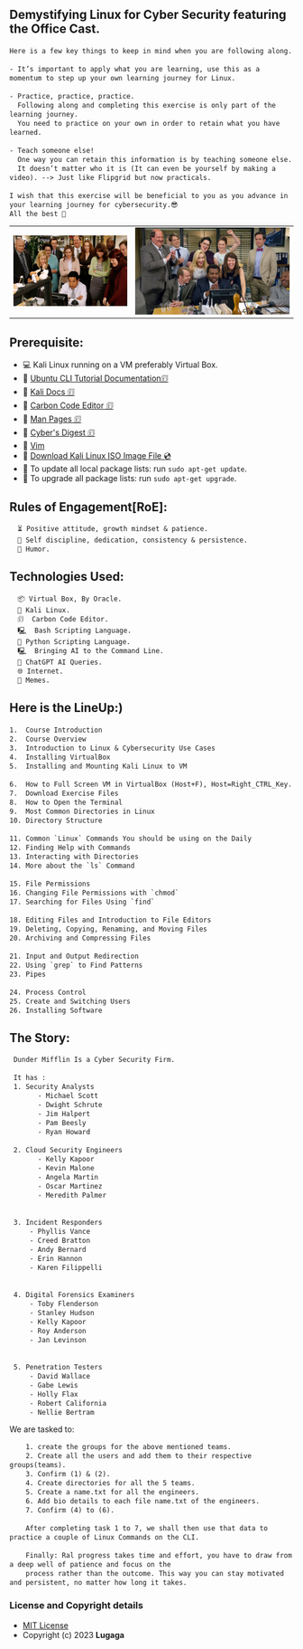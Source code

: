   ## Demystifying Linux for Cyber Security featuring the Office Cast.

    Here is a few key things to keep in mind when you are following along.

    - It’s important to apply what you are learning, use this as a momentum to step up your own learning journey for Linux.

    - Practice, practice, practice.
      Following along and completing this exercise is only part of the learning journey. 
      You need to practice on your own in order to retain what you have learned.

    - Teach someone else!
      One way you can retain this information is by teaching someone else. 
      It doesn’t matter who it is (It can even be yourself by making a video). --> Just like Flipgrid but now practicals.

    I wish that this exercise will be beneficial to you as you advance in your learning journey for cybersecurity.😎
    All the best 🚀
  
|   |   |
|:-:|:-:|
|![The Office](office_gh.jpg)|![The Office](./img/the_office_two.jpg)|

## Prerequisite:
   * 💻 Kali Linux running on a VM preferably Virtual Box.
   * 🔗 [Ubuntu CLI Tutorial Documentation🗊](https://ubuntu.com/tutorials/command-line-for-beginners)
   * 🔗 [Kali Docs 🗊](https://www.kali.org/docs/)
   * 🔗 [Carbon Code Editor 🗊](https://carbon.now.sh/)
   * 🔗 [Man Pages 🗊](https://www.kernel.org/doc/man-pages/)
   * 🔗 [Cyber's Digest 🗊](https://www.cybersdigest.com/)
   * 🔗 [Vim](https://www.vim.org/)
   * 🔗 [Download Kali Linux ISO Image File 💿](https://www.kali.org/get-kali/)
   * 🔼 To update all local package lists: run `sudo apt-get update`.
   * 🔼 To upgrade all package lists: run `sudo apt-get upgrade`.

   
## Rules of Engagement[RoE]:
      ⏳ Positive attitude, growth mindset & patience.
      🦾 Self discipline, dedication, consistency & persistence.
      🤪 Humor.

   
## Technologies Used:
      📦 Virtual Box, By Oracle.
      🐉 Kali Linux.
      🗊  Carbon Code Editor.
      🖳  Bash Scripting Language.
      🐍 Python Scripting Language.
      🖳  Bringing AI to the Command Line.
      🤖 ChatGPT AI Queries.
      🌐 Internet.
      🤡 Memes.
   
   
## Here is the LineUp:)

    1.	Course Introduction
    2.	Course Overview
    3.	Introduction to Linux & Cybersecurity Use Cases
    4.	Installing VirtualBox
    5.	Installing and Mounting Kali Linux to VM

    6.	How to Full Screen VM in VirtualBox (Host+F), Host=Right_CTRL_Key.
    7.	Download Exercise Files
    8.	How to Open the Terminal
    9.	Most Common Directories in Linux
    10.	Directory Structure

    11.	Common `Linux` Commands You should be using on the Daily
    12.	Finding Help with Commands
    13.	Interacting with Directories
    14.	More about the `ls` Command

    15.	File Permissions
    16.	Changing File Permissions with `chmod`
    17.	Searching for Files Using `find`

    18.	Editing Files and Introduction to File Editors
    19.	Deleting, Copying, Renaming, and Moving Files
    20.	Archiving and Compressing Files

    21.	Input and Output Redirection
    22.	Using `grep` to Find Patterns
    23.	Pipes

    24.	Process Control
    25.	Create and Switching Users
    26.	Installing Software
    
## The Story:

     Dunder Mifflin Is a Cyber Security Firm.

     It has :
     1. Security Analysts
           - Michael Scott 
           - Dwight Schrute
           - Jim Halpert
           - Pam Beesly
           - Ryan Howard

     2. Cloud Security Engineers 
           - Kelly Kapoor
           - Kevin Malone
           - Angela Martin
           - Oscar Martinez
           - Meredith Palmer


     3. Incident Responders
         - Phyllis Vance
         - Creed Bratton
         - Andy Bernard 
         - Erin Hannon 
         - Karen Filippelli


     4. Digital Forensics Examiners
         - Toby Flenderson
         - Stanley Hudson
         - Kelly Kapoor
         - Roy Anderson
         - Jan Levinson


     5. Penetration Testers
         - David Wallace
         - Gabe Lewis
         - Holly Flax
         - Robert California
         - Nellie Bertram
   
  We are tasked to:
  
        1. create the groups for the above mentioned teams. 
        2. Create all the users and add them to their respective groups(teams).
        3. Confirm (1) & (2).
        4. Create directories for all the 5 teams.
        5. Create a name.txt for all the engineers.
        6. Add bio details to each file name.txt of the engineers.
        7. Confirm (4) to (6).
        
        After completing task 1 to 7, we shall then use that data to practice a couple of Linux Commands on the CLI.
        
        Finally: Ral progress takes time and effort, you have to draw from a deep well of patience and focus on the 
        process rather than the outcome. This way you can stay motivated and persistent, no matter how long it takes.
   
  
   
### License and Copyright details

   * [MIT License](https://github.com/Lugaga/the_Linux_CLI_for_Cyber_Security/blob/main/LICENSE)
   * Copyright (c) 2023 **Lugaga**
    
